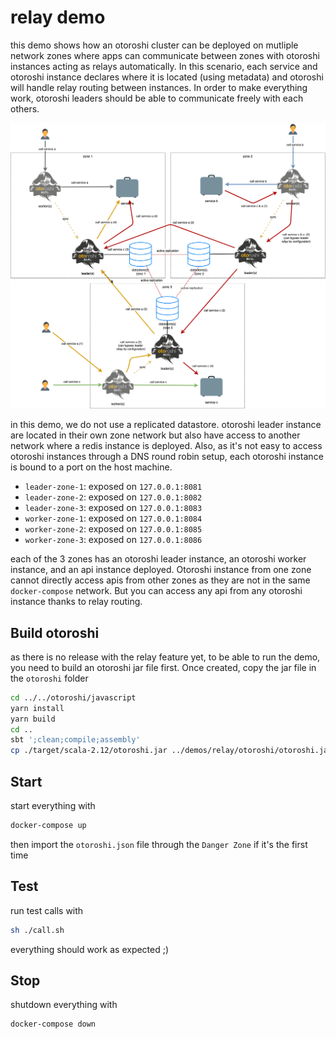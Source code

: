 # relay demo

this demo shows how an otoroshi cluster can be deployed on mutliple network zones where apps can communicate between zones with otoroshi instances acting as relays automatically. In this scenario, each service and otoroshi instance declares where it is located (using metadata) and otoroshi will handle relay routing between instances. In order to make everything work, otoroshi leaders should be able to communicate freely with each others.

![network-map](./relay.png)

in this demo, we do not use a replicated datastore. otoroshi leader instance are located in their own zone network but also have access to another network where a redis instance is deployed. Also, as it's not easy to access otoroshi instances through a DNS round robin setup, each otoroshi instance is bound to a port on the host machine.

- `leader-zone-1`: exposed on `127.0.0.1:8081`
- `leader-zone-2`: exposed on `127.0.0.1:8082`
- `leader-zone-3`: exposed on `127.0.0.1:8083`
- `worker-zone-1`: exposed on `127.0.0.1:8084`
- `worker-zone-2`: exposed on `127.0.0.1:8085`
- `worker-zone-3`: exposed on `127.0.0.1:8086`

each of the 3 zones  has an otoroshi leader instance, an otoroshi worker instance, and an api instance deployed. Otoroshi instance from one zone cannot directly access apis from other zones as they are not in the same `docker-compose` network. But you can access any api from any otoroshi instance thanks to relay routing.

## Build otoroshi

as there is no release with the relay feature yet, to be able to run the demo, you need to build an otoroshi jar file first. Once created, copy the jar file in the `otoroshi` folder

```sh
cd ../../otoroshi/javascript
yarn install
yarn build
cd ..
sbt ';clean;compile;assembly'
cp ./target/scala-2.12/otoroshi.jar ../demos/relay/otoroshi/otoroshi.jar
```

## Start

start everything with 

```sh
docker-compose up
```

then import the `otoroshi.json` file through the `Danger Zone` if it's the first time

## Test

run test calls with

```sh
sh ./call.sh
```

everything should work as expected ;)

## Stop

shutdown everything with 

```sh
docker-compose down
```